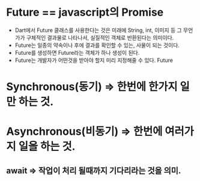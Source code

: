 # Future == javascript의 Promise
- Dart에서 Future 클래스를 사용한다는 것은 미래에 String, int, 이미지 등 그 무언가가 구체적인 결과물로 나타나서, 실질적인 객체로 반환된다는 의미이다.
- Future는 일종의 약속이나 후에 결과를 확인할 수 있는, 사물이 되는 것이다.
- Future를 생성하면 Future라는 객체가 하나 생성이 된다.
- Future는 개발자가 어떤것을 받아야 할지 미리 지정해줄 수 있다. Future<String>

# Synchronous(동기) => 한번에 한가지 일만 하는 것.
# Asynchronous(비동기) => 한번에 여러가지 일을 하는 것.

## await => 작업이 처리 될때까지 기다리라는 것을 의미.
  
